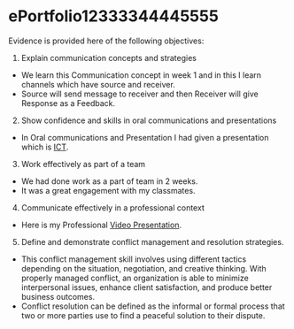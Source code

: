 # ePortfolio12333344445555
Evidence is provided here of the following objectives:
1. Explain communication concepts and strategies
- We learn this Communication concept in week 1 and in this I learn channels which have source and receiver.
- Source will send message to receiver and then Receiver will give Response as a Feedback.
2. Show confidence and skills in oral communications and presentations
- In Oral communications and Presentation I had given a presentation which is [ICT]().
3. Work effectively as part of a team
- We had done work as a part of team in 2 weeks. 
- It was a great engagement with my classmates.
4. Communicate effectively in a professional context
- Here is my Professional [Video Presentation]().
5. Define and demonstrate conflict management and resolution strategies.
- This conflict management skill involves using different tactics depending on the situation, negotiation, and creative thinking. With properly managed conflict, an organization is able to minimize interpersonal issues, enhance client satisfaction, and produce better business outcomes.
- Conflict resolution can be defined as the informal or formal process that two or more parties use to find a peaceful solution to their dispute.
